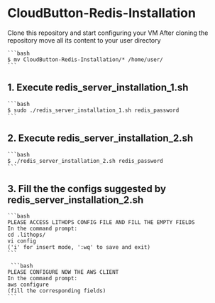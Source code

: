 # CloudButton-Redis-Installation

Clone this repository and start configuring your VM
After cloning the repository move all its content to your user directory

    ```bash
    $ mv CloudButton-Redis-Installation/* /home/user/
    ```

## 1. Execute redis_server_installation_1.sh
    ```bash
    $ sudo ./redis_server_installation_1.sh redis_password
    ```
    
## 2. Execute redis_server_installation_2.sh
    ```bash
    $ ./redis_server_installation_2.sh redis_password
    ```
    
## 3. Fill the the configs suggested by redis_server_installation_2.sh
    ```bash
    PLEASE ACCESS LITHOPS CONFIG FILE AND FILL THE EMPTY FIELDS
    In the command prompt:
    cd .lithops/
    vi config
    ('i' for insert mode, ':wq' to save and exit)
    ```
    
     ```bash
    PLEASE CONFIGURE NOW THE AWS CLIENT
    In the command prompt:
    aws configure
    (fill the corresponding fields)
    ```   
